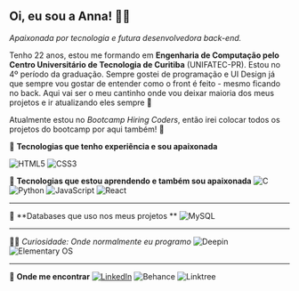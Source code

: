 ## Oi, eu sou a Anna! 👩‍💻
*Apaixonada por tecnologia e futura desenvolvedora back-end.*

Tenho 22 anos, estou me formando em **Engenharia de Computação pelo Centro Universitário de Tecnologia de Curitiba** (UNIFATEC-PR). Estou no 4º período da graduação. Sempre gostei de programação e UI Design já que sempre vou gostar de entender como o front é feito - mesmo ficando no back.
Aqui vai ser o meu cantinho onde vou deixar maioria dos meus projetos e ir atualizando eles sempre 💛

Atualmente estou no *Bootcamp Hiring Coders*,  então irei colocar todos os projetos do bootcamp por aqui também! 💛

📌 **Tecnologias que tenho experiência e sou apaixonada**
	
![HTML5](https://img.shields.io/badge/html5-%23E34F26.svg?style=for-the-badge&logo=html5&logoColor=white)
![CSS3](https://img.shields.io/badge/css3-%231572B6.svg?style=for-the-badge&logo=css3&logoColor=white)

📌 **Tecnologias que estou aprendendo e também sou apaixonada** 
![C](https://img.shields.io/badge/c-%2300599C.svg?style=for-the-badge&logo=c&logoColor=white) ![Python](https://img.shields.io/badge/python-3670A0?style=for-the-badge&logo=python&logoColor=ffdd54) ![JavaScript](https://img.shields.io/badge/javascript-%23323330.svg?style=for-the-badge&logo=javascript&logoColor=%23F7DF1E) ![React](https://img.shields.io/badge/react-%2320232a.svg?style=for-the-badge&logo=react&logoColor=%2361DAFB)

------------
📌 **Databases que uso nos meus projetos **
![MySQL](https://img.shields.io/badge/mysql-%2300f.svg?style=for-the-badge&logo=mysql&logoColor=white)

------------
👩‍💻 *Curiosidade: Onde normalmente eu programo*
![Deepin](https://img.shields.io/badge/Deepin-007CFF?style=for-the-badge&logo=deepin&logoColor=white) ![Elementary OS](https://img.shields.io/badge/-elementary%20OS-black?style=for-the-badge&logo=elementary&logoColor=white)

------------

📌 **Onde me encontrar**
[![LinkedIn](https://img.shields.io/badge/linkedin-%230077B5.svg?style=for-the-badge&logo=linkedin&logoColor=white)](https://www.linkedin.com/in/anna-flavia-fogaca/ "![LinkedIn](https://img.shields.io/badge/linkedin-%230077B5.svg?style=for-the-badge&logo=linkedin&logoColor=white)")
![Behance](https://img.shields.io/badge/Behance-1769ff?style=for-the-badge&logo=behance&logoColor=white)
![Linktree](https://img.shields.io/badge/linktree-1de9b6?style=for-the-badge&logo=linktree&logoColor=white)



